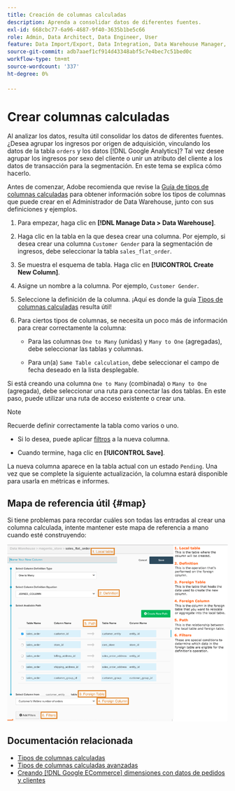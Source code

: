 ```yaml
---
title: Creación de columnas calculadas
description: Aprenda a consolidar datos de diferentes fuentes.
exl-id: 668cbc77-6a96-4687-9f40-3635b1be5c66
role: Admin, Data Architect, Data Engineer, User
feature: Data Import/Export, Data Integration, Data Warehouse Manager, Commerce Tables
source-git-commit: adb7aaef1cf914d43348abf5c7e4bec7c51bed0c
workflow-type: tm+mt
source-wordcount: '337'
ht-degree: 0%

---
```


# Crear columnas calculadas

Al analizar los datos, resulta útil consolidar los datos de diferentes fuentes. ¿Desea agrupar los ingresos por origen de adquisición, vinculando los datos de la tabla `orders` y los datos [!DNL Google Analytics]? Tal vez desee agrupar los ingresos por sexo del cliente o unir un atributo del cliente a los datos de transacción para la segmentación. En este tema se explica cómo hacerlo.

Antes de comenzar, Adobe recomienda que revise la [Guía de tipos de columnas calculadas](../../data-analyst/data-warehouse-mgr/calc-column-types.md) para obtener información sobre los tipos de columnas que puede crear en el Administrador de Data Warehouse, junto con sus definiciones y ejemplos.

1. Para empezar, haga clic en **[!DNL Manage Data > Data Warehouse]**.

1. Haga clic en la tabla en la que desea crear una columna. Por ejemplo, si desea crear una columna `Customer Gender` para la segmentación de ingresos, debe seleccionar la tabla `sales_flat_order`.

1. Se muestra el esquema de tabla. Haga clic en **[!UICONTROL Create New Column]**.

1. Asigne un nombre a la columna. Por ejemplo, `Customer Gender`.

1. Seleccione la definición de la columna. ¡Aquí es donde la guía [Tipos de columnas calculadas](../data-warehouse-mgr/calc-column-types.md) resulta útil!

1. Para ciertos tipos de columnas, se necesita un poco más de información para crear correctamente la columna:

   * Para las columnas `One to Many` (unidas) y `Many to One` (agregadas), debe seleccionar las tablas y columnas.

   * Para un(a) `Same Table calculation`, debe seleccionar el campo de fecha deseado en la lista desplegable.

Si está creando una columna `One to Many` (combinada) o `Many to One` (agregada), debe seleccionar una ruta para conectar las dos tablas. En este paso, puede utilizar una ruta de acceso existente o crear una.

>[!NOTE]
>
>Recuerde definir correctamente la tabla como varios o uno.

* Si lo desea, puede aplicar [filtros](../../data-user/reports/ess-manage-data-filters.md) a la nueva columna.

* Cuando termine, haga clic en **[!UICONTROL Save]**.

La nueva columna aparece en la tabla actual con un estado `Pending`. Una vez que se complete la siguiente actualización, la columna estará disponible para usarla en métricas e informes.

## Mapa de referencia útil {#map}

Si tiene problemas para recordar cuáles son todas las entradas al crear una columna calculada, intente mantener este mapa de referencia a mano cuando esté construyendo:

![](../../assets/Calculated_Columns_Example.png)

## Documentación relacionada

* [Tipos de columnas calculadas](../data-warehouse-mgr/calc-column-types.md)
* [Tipos de columnas calculadas avanzadas](../data-warehouse-mgr/adv-calc-columns.md)
* [Creando  [!DNL Google ECommerce] dimensiones con datos de pedidos y clientes](../data-warehouse-mgr/bldg-google-ecomm-dim.md)
